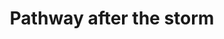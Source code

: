 ---
title: "Pathway after the storm"
near:
  - Hail on the ground (2 of 2)
picture: "/assets/camera-roll/2008/05/2008-05-31-pathway-after-the-storm/recon-4-036.jpg"
thumbnail: "/assets/camera-roll/2008/05/2008-05-31-pathway-after-the-storm/recon-4-036-thumbnail.jpg"
tags:
  - Recon 4
  - photograph
  - hail
  - mist
  - storm
---